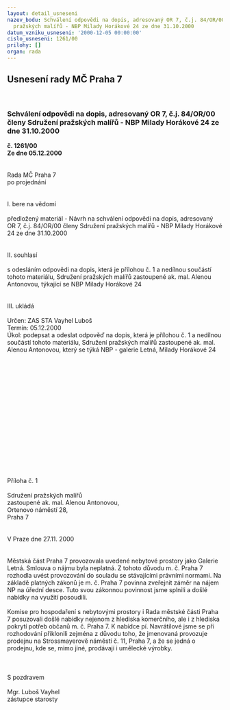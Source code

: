 ```yaml
---
layout: detail_usneseni
nazev_bodu: Schválení odpovědi na dopis, adresovaný OR 7, č.j. 84/OR/00 členy Sdružení
  pražských malířů - NBP Milady Horákové 24 ze dne 31.10.2000
datum_vzniku_usneseni: '2000-12-05 00:00:00'
cislo_usneseni: 1261/00
prilohy: []
organ: rada
---
```

<div id="ucUsn_pList" class="usn">
	<span><h2>Usnesení rady MČ Praha 7 </h2>
<br></span><div class="standBody">
<span><h3>Schválení odpovědi na dopis, adresovaný OR 7, č.j. 84/OR/00 členy Sdružení pražských malířů - NBP Milady Horákové 24 ze dne 31.10.2000</h3></span><div class="center">
		<strong>č. 1261/00</strong><br>
	</div>
<div class="center">
		<strong>Ze dne 05.12.2000</strong><br><br>
	</div>  <br>Rada MČ Praha 7<br>po projednání<br><br><br>I.	bere na vědomí<br><br> předložený materiál - Návrh na schválení odpovědi na dopis, adresovaný OR 7, č.j. 84/OR/00 členy Sdružení pražských malířů - NBP Milady Horákové 24 ze dne 31.10.2000<br><br><br>II.	souhlasí <br><br>s odesláním odpovědi na dopis, která je přílohou č. 1 a nedílnou součástí tohoto materiálu, Sdružení pražských malířů zastoupené ak. mal. Alenou Antonovou, týkající se NBP Milady Horákové 24<br><br><br>III.	ukládá <br><br> Určen:	     	ZAS STA Vayhel Luboš<br>Termín: 05.12.2000<br>Úkol:	podepsat a odeslat odpověď na dopis, která je přílohou č. 1 a nedílnou součástí tohoto materiálu, Sdružení pražských malířů zastoupené ak. mal. Alenou Antonovou, který se týká  NBP - galerie Letná, Milady Horákové 24<br> <br><br><br><br><br><br><br><br><br><br><br><br><br><br><br><br><br>Příloha č. 1<br><br>Sdružení pražských malířů<br>zastoupené ak. mal. Alenou Antonovou,<br>Ortenovo náměstí 28, <br>Praha 7                     <br><br><br>V Praze dne 27.11. 2000<br><br><br>	Městská část Praha 7 provozovala uvedené nebytové prostory jako Galerie Letná. Smlouva o nájmu byla neplatná. Z tohoto důvodu m. č. Praha 7 rozhodla uvést provozování do souladu se stávajícími právními normami. Na základě platných zákonů je m. č. Praha 7 povinna zveřejnit záměr na nájem NP na úřední desce. Tuto svou zákonnou povinnost jsme splnili a došlé nabídky na využití posoudili.<br><br>	Komise pro hospodaření s nebytovými prostory i Rada městské části Praha 7 posuzovali došlé nabídky nejenom z hlediska komerčního, ale i z hlediska pokrytí potřeb občanů m. č. Praha 7. K nabídce pí. Navrátilové jsme se při rozhodování přiklonili zejména z důvodu toho, že jmenovaná provozuje prodejnu na Strossmayerově náměstí č. 11, Praha 7, a že se jedná o prodejnu, kde se, mimo jiné, prodávají i umělecké výrobky.<br><br><br><br>S pozdravem<br><br>                                                                                                                    Mgr. Luboš Vayhel<br>                                                                                                                      zástupce starosty<br> </div>
</div>